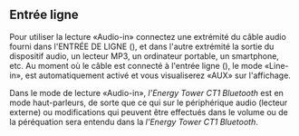 ## Entrée ligne 

Pour utiliser la lecture «Audio-in» connectez une extrémité du câble audio fourni dans l'ENTRÉE DE LIGNE (), et dans l'autre extrémité la sortie du dispositif audio, un lecteur MP3, un ordinateur portable, un smartphone, etc. Au moment où le câble est connecté à l'entrée ligne (), le mode «Line-in», est automatiquement activé et vous visualiserez «AUX» sur l'affichage.

Dans le mode de lecture «Audio-in», *l'Energy Tower CT1 Bluetooth* est en mode haut-parleurs, de sorte que ce qui sur le périphérique audio (lecteur externe) ou modifications qui peuvent être effectués dans le volume ou de la péréquation sera entendu dans la *l'Energy Tower CT1 Bluetooth*.

